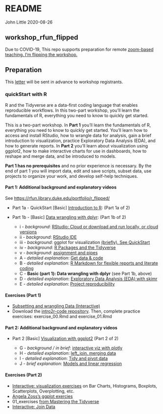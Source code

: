 README
================
John Little
2020-08-26

<!-- README.md is generated from README.Rmd. Please edit that file -->

## workshop\_rfun\_flipped

<!-- badges: start -->

<!-- badges: end -->

Due to COVID-19, This repo supports preparation for remote [zoom-based
teaching. I’m flipping the
workshop.](https://rfun.library.duke.edu/portfolio/r_flipped/)

## Preparation

This [letter](0_prepare.Rmd) will be sent in advance to workshop
registrants.

### quickStart with R

R and the Tidyverse are a data-first coding language that enables
reproducible workflows. In this two-part workshop, you’ll learn the
fundamentals of R, everything you need to know to quickly get started.

This is a two-part workshop. In **Part 1** you’ll learn the fundamentals
of R, everything you need to know to quickly get started. You’ll learn
how to access and install RStudio, how to wrangle data for analysis,
gain a brief introduction to visualization, practice Exploratory Data
Analysis (EDA), and how to generate reports. In **Part 2** you’ll learn
about visualization using ggplot2, how to make interactive charts for
use in dashboards, how to reshape and merge data, and be introduced to
models.

**Part 1 has no prerequisites** and no prior experience is necessary. By
the end of part 1 you will import data, edit and save scripts, subset
data, use projects to organize your work, and develop self-help
techniques.

#### Part 1: Additional background and explanatory videos

See <https://rfun.library.duke.edu/portfolio/r_flipped/>

  - Part 1a - QuickStart \[Basic\] [Introduction to
    R](https://warpwire.duke.edu/w/pfYDAA/): (Part 1a of 2)

  - Part 1b - \[Basic\] [Data wrangling with
    dplyr](https://warpwire.duke.edu/w/6_YDAA/): (Part 1b of 2)
    
      - i - *background*: [RStudio: Cloud or download and run locally,
        or cloud versions](https://warpwire.duke.edu/w/p_YDAA/)
      - ii - *background*: [RStudio
        IDE](https://warpwire.duke.edu/w/wfYDAA/)
      - iii - *background*: ggplot for visualization [(briefly). See
        QuickStart](https://warpwire.duke.edu/w/pfYDAA/?start=520&end=598)
      - iv - *background*: [R Packages and the
        Tidyverse](https://warpwire.duke.edu/w/z_YDAA/)
      - v - *background*: [assignment and
        pipes](https://warpwire.duke.edu/w/4fYDAA/)
      - A - *detailed explanation*: [Get data &
        code](https://warpwire.duke.edu/w/s_YDAA/)
      - B - *detailed explanation*: [R Markdown for flexible reports and
        literate coding](https://warpwire.duke.edu/w/S_cDAA/)
      - C - **Basic (part 1): Data wrangling with dplyr** (see Part 1b,
        above)
      - D - *detailed explanation*: [Exploratory Data Analysis (EDA)
        with skimr](https://warpwire.duke.edu/w/jfcDAA/)
      - E - *detailed explanation*: [Project
        reproducibility](https://warpwire.duke.edu/w/q_YDAA/)

#### Exercises (Part 1)

  - [Subsetting and wrangling Data
    (Interactive)](https://rstudio.cloud/learn/primers/2)
  - Download the [intro2r-code
    repository](https://github.com/libjohn/intro2r-code). Then, complete
    practice exercises: exercise\_00.Rmd and exercise\_01.Rmd

#### Part 2: Additional background and explanatory videos

  - Part 2 \[Basic\] [Visualization with
    ggplot2](https://warpwire.duke.edu/w/6_YDAA/) (Part 2 of 2)
    
      - G - *background / in brief*: [interactive viz with
        plotly](https://warpwire.duke.edu/w/80YEAA/?start=1632&end=1677)
      - H - *detailed explanation*: [left\_join. merging
        data](https://warpwire.duke.edu/w/ffcDAA/)
      - I - *detailed explanation*: [Tidy and pivot
        data](https://warpwire.duke.edu/w/g_cDAA/)
      - J - *brief explanation*: [Models and linear
        regression](https://warpwire.duke.edu/w/pfYDAA/?start=1170&end=1377)

#### Exercises (Part 2)

  - [Interactive: visualization
    exercises](https://rstudio.cloud/learn/primers/3) on Bar Charts,
    Histograms, Boxplots, Scatterplots, Overplotting, etc.
  - [Angela Zoss’s ggplot
    exercies](https://github.com/data-and-visualization/ggplot2-S20)
  - 01\_exercises [from Mastering the
    Tidyverse](https://github.com/libjohn/workshop_ggplot2)
  - [Interactive: Join Data](https://rstudio.cloud/learn/primers/4)
